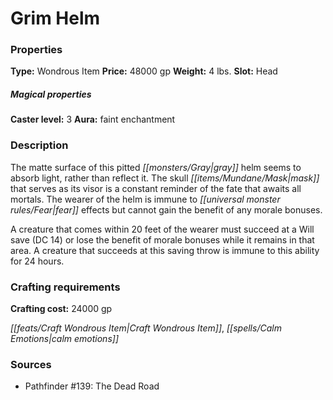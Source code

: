 ﻿---
Title: "Grim Helm"
Type: "Wondrous Item"
Price: "48000 gp"
Weight: "4 lbs."
Slot: "Head"
Caster level: "3"
Aura: "faint enchantment"
Description: |
  "The matte surface of this pitted gray helm seems to absorb light, rather than reflect it. The skull mask that serves as its visor is a constant reminder of the fate that awaits all mortals. The wearer of the helm is immune to fear effects but cannot gain the benefit of any morale bonuses.
  A creature that comes within 20 feet of the wearer must succeed at a Will save (DC 14) or lose the benefit of morale bonuses while it remains in that area. A creature that succeeds at this saving throw is immune to this ability for 24 hours."
Crafting cost: "24000 gp"
Sources: "['Pathfinder #139: The Dead Road']"
---

# Grim Helm

### Properties

**Type:** Wondrous Item **Price:** 48000 gp **Weight:** 4 lbs. **Slot:** Head

##### Magical properties

**Caster level:** 3 **Aura:** faint enchantment

### Description

The matte surface of this pitted _[[monsters/Gray|gray]]_ helm seems to absorb light, rather than reflect it. The skull _[[items/Mundane/Mask|mask]]_ that serves as its visor is a constant reminder of the fate that awaits all mortals. The wearer of the helm is immune to _[[universal monster rules/Fear|fear]]_ effects but cannot gain the benefit of any morale bonuses.

A creature that comes within 20 feet of the wearer must succeed at a Will save (DC 14) or lose the benefit of morale bonuses while it remains in that area. A creature that succeeds at this saving throw is immune to this ability for 24 hours.

### Crafting requirements

**Crafting cost:** 24000 gp

_[[feats/Craft Wondrous Item|Craft Wondrous Item]]_, _[[spells/Calm Emotions|calm emotions]]_

### Sources

* Pathfinder #139: The Dead Road
